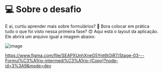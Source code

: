 # 💻 Sobre o desafio

E aí, curtiu aprender mais sobre formulários? 👀
Bora colocar em prática tudo o que foi visto nessa primeira fase? 😍
Aqui está o layout da aplicação. Ele abrirá um arquivo igual a imagem abaixo:

![image](https://github.com/eliezer-dev/rocketseat-desafio06-formulario_mentoria/assets/86076089/ddb7506d-f9de-4e53-87b8-6dc2ff91ea7b)


https://www.figma.com/file/SEAPXUnhXneG5Ynt6tOiR7/Stage-03---Formul%C3%A1rio-intermedi%C3%A1rio-(Copy)?node-id=3%3A9&mode=dev
